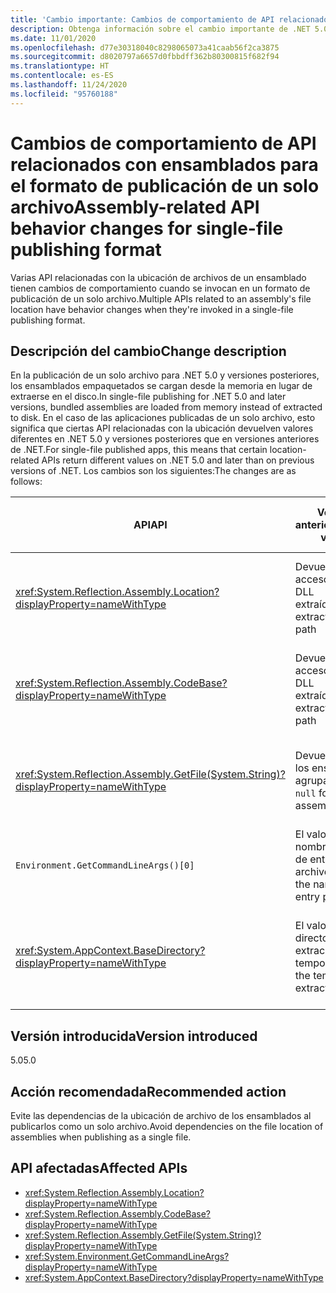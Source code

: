 ```yaml
---
title: 'Cambio importante: Cambios de comportamiento de API relacionados con ensamblados para el formato de publicación de un solo archivo'
description: Obtenga información sobre el cambio importante de .NET 5.0 en las bibliotecas básicas de .NET donde varias API relacionadas con la ubicación de archivos de un ensamblado tienen cambios de comportamiento cuando se invocan en un formato de publicación de un solo archivo.
ms.date: 11/01/2020
ms.openlocfilehash: d77e30318040c8298065073a41caab56f2ca3875
ms.sourcegitcommit: d8020797a6657d0fbbdff362b80300815f682f94
ms.translationtype: HT
ms.contentlocale: es-ES
ms.lasthandoff: 11/24/2020
ms.locfileid: "95760188"
---
```

# <a name="assembly-related-api-behavior-changes-for-single-file-publishing-format"></a><span data-ttu-id="e7d14-103">Cambios de comportamiento de API relacionados con ensamblados para el formato de publicación de un solo archivo</span><span class="sxs-lookup"><span data-stu-id="e7d14-103">Assembly-related API behavior changes for single-file publishing format</span></span>

<span data-ttu-id="e7d14-104">Varias API relacionadas con la ubicación de archivos de un ensamblado tienen cambios de comportamiento cuando se invocan en un formato de publicación de un solo archivo.</span><span class="sxs-lookup"><span data-stu-id="e7d14-104">Multiple APIs related to an assembly's file location have behavior changes when they're invoked in a single-file publishing format.</span></span>

## <a name="change-description"></a><span data-ttu-id="e7d14-105">Descripción del cambio</span><span class="sxs-lookup"><span data-stu-id="e7d14-105">Change description</span></span>

<span data-ttu-id="e7d14-106">En la publicación de un solo archivo para .NET 5.0 y versiones posteriores, los ensamblados empaquetados se cargan desde la memoria en lugar de extraerse en el disco.</span><span class="sxs-lookup"><span data-stu-id="e7d14-106">In single-file publishing for .NET 5.0 and later versions, bundled assemblies are loaded from memory instead of extracted to disk.</span></span> <span data-ttu-id="e7d14-107">En el caso de las aplicaciones publicadas de un solo archivo, esto significa que ciertas API relacionadas con la ubicación devuelven valores diferentes en .NET 5.0 y versiones posteriores que en versiones anteriores de .NET.</span><span class="sxs-lookup"><span data-stu-id="e7d14-107">For single-file published apps, this means that certain location-related APIs return different values on .NET 5.0 and later than on previous versions of .NET.</span></span> <span data-ttu-id="e7d14-108">Los cambios son los siguientes:</span><span class="sxs-lookup"><span data-stu-id="e7d14-108">The changes are as follows:</span></span>

| <span data-ttu-id="e7d14-109">API</span><span class="sxs-lookup"><span data-stu-id="e7d14-109">API</span></span> | <span data-ttu-id="e7d14-110">Versiones anteriores</span><span class="sxs-lookup"><span data-stu-id="e7d14-110">Previous versions</span></span> | <span data-ttu-id="e7d14-111">.NET 5.0 y versiones posteriores</span><span class="sxs-lookup"><span data-stu-id="e7d14-111">.NET 5.0 and later</span></span> |
| - | - | - |
| <xref:System.Reflection.Assembly.Location?displayProperty=nameWithType> | <span data-ttu-id="e7d14-112">Devuelve la ruta de acceso del archivo DLL extraído</span><span class="sxs-lookup"><span data-stu-id="e7d14-112">Returns extracted DLL file path</span></span> | <span data-ttu-id="e7d14-113">Devuelve una cadena vacía para los ensamblados agrupados</span><span class="sxs-lookup"><span data-stu-id="e7d14-113">Returns empty string for bundled assemblies</span></span> |
| <xref:System.Reflection.Assembly.CodeBase?displayProperty=nameWithType> | <span data-ttu-id="e7d14-114">Devuelve la ruta de acceso del archivo DLL extraído</span><span class="sxs-lookup"><span data-stu-id="e7d14-114">Returns extracted DLL file path</span></span> | <span data-ttu-id="e7d14-115">Inicia una excepción para los ensamblados agrupados</span><span class="sxs-lookup"><span data-stu-id="e7d14-115">Throws exception for bundled assemblies</span></span> |
| <xref:System.Reflection.Assembly.GetFile(System.String)?displayProperty=nameWithType> | <span data-ttu-id="e7d14-116">Devuelve `null` para los ensamblados agrupados</span><span class="sxs-lookup"><span data-stu-id="e7d14-116">Returns `null` for bundled assemblies</span></span> | <span data-ttu-id="e7d14-117">Inicia una excepción para los ensamblados agrupados</span><span class="sxs-lookup"><span data-stu-id="e7d14-117">Throws exception for bundled assemblies</span></span> |
| `Environment.GetCommandLineArgs()[0]` | <span data-ttu-id="e7d14-118">El valor es el nombre del punto de entrada del archivo DLL</span><span class="sxs-lookup"><span data-stu-id="e7d14-118">Value is the name of the entry point DLL</span></span> | <span data-ttu-id="e7d14-119">El valor es el nombre del archivo ejecutable del host</span><span class="sxs-lookup"><span data-stu-id="e7d14-119">Value is the name of the host executable</span></span> |
| <xref:System.AppContext.BaseDirectory?displayProperty=nameWithType> | <span data-ttu-id="e7d14-120">El valor es el directorio de extracción temporal</span><span class="sxs-lookup"><span data-stu-id="e7d14-120">Value is the temporary extraction directory</span></span> | <span data-ttu-id="e7d14-121">El valor es el directorio contenedor del archivo ejecutable del host</span><span class="sxs-lookup"><span data-stu-id="e7d14-121">Value is the containing directory of the host executable</span></span> |

## <a name="version-introduced"></a><span data-ttu-id="e7d14-122">Versión introducida</span><span class="sxs-lookup"><span data-stu-id="e7d14-122">Version introduced</span></span>

<span data-ttu-id="e7d14-123">5.0</span><span class="sxs-lookup"><span data-stu-id="e7d14-123">5.0</span></span>

## <a name="recommended-action"></a><span data-ttu-id="e7d14-124">Acción recomendada</span><span class="sxs-lookup"><span data-stu-id="e7d14-124">Recommended action</span></span>

<span data-ttu-id="e7d14-125">Evite las dependencias de la ubicación de archivo de los ensamblados al publicarlos como un solo archivo.</span><span class="sxs-lookup"><span data-stu-id="e7d14-125">Avoid dependencies on the file location of assemblies when publishing as a single file.</span></span>

## <a name="affected-apis"></a><span data-ttu-id="e7d14-126">API afectadas</span><span class="sxs-lookup"><span data-stu-id="e7d14-126">Affected APIs</span></span>

- <xref:System.Reflection.Assembly.Location?displayProperty=nameWithType>
- <xref:System.Reflection.Assembly.CodeBase?displayProperty=nameWithType>
- <xref:System.Reflection.Assembly.GetFile(System.String)?displayProperty=nameWithType>
- <xref:System.Environment.GetCommandLineArgs?displayProperty=nameWithType>
- <xref:System.AppContext.BaseDirectory?displayProperty=nameWithType>

<!--

### Category

Core .NET libraries

### Affected APIs

- `P:System.Reflection.Assembly.Location`
- `P:System.Reflection.Assembly.CodeBase`
- `M:System.Reflection.Assembly.GetFile(System.String)`
- `M:System.Environment.GetCommandLineArgs`
- `P:System.AppContext.BaseDirectory`

-->

